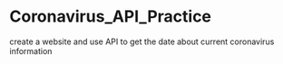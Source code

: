 # Coronavirus_API_Practice
create a website and use API to get the date about current coronavirus information
